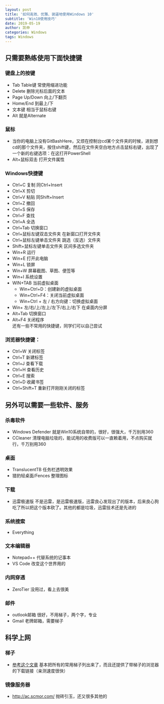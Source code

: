 ```yaml
---
layout: post
title: '如何高效、优雅、装逼地使用Windows 10'
subtitle: 'Win10使用技巧'
date: 2019-05-19
author: 凯申
categories: Windows
tags: Windows
---
```

## 只需要熟练使用下面快捷键  

### 键盘上的按键  
+ Tab Table键 常使用缩进功能  
+ Delete 删除光标后面的文本  
+ Page Up/Down 向上/下翻页  
+ Home/End 到最上/下  
+ 文本键 相当于鼠标右键  
+ Alt 就是Alternate  

### 鼠标
+ 当你的电脑上没有GitBashHere，又烦在控制台cd某个文件夹的时候，进到想cd的那个文件夹，按住shift键，然后在文件夹空白地方点击鼠标右键，出现了一个新的右键选项：在这打开PowerShell
+ Alt+鼠标双击 打开文件属性

### Windows快捷键  
+ Ctrl+C 复制 同Ctrl+Insert  
+ Ctrl+X 剪切  
+ Ctrl+V 粘贴 同Shift+Insert  
+ Ctrl+Z 撤回  
+ Ctrl+S 保存  
+ Ctrl+F 查找  
+ Ctrl+A 全选  
+ Ctrl+Tab 切换窗口  
+ Ctrl+鼠标左键双击文件夹 在新窗口打开文件夹  
+ Ctrl+鼠标左键单击文件夹  跳选（反选）文件夹  
+ Shift+鼠标左键单击文件夹 区间多选文件夹  
+ Win+R 运行  
+ Win+E 打开此电脑  
+ Win+L 锁屏  
+ Win+W 屏幕截图、草图、便签等  
+ Win+I 系统设置  
+ WIN+TAB 当前虚拟桌面
    + Win+Ctrl+D：创建新的虚拟桌面
    + Win+Ctrl+F4：关闭当前虚拟桌面
    + Win+Ctrl + 左 / 右方向键：切换虚拟桌面
+ Win+ 左/右/上/左上/左下/右上/右下 在桌面内分屏
+ Alt+Tab 切换窗口  
+ Alt+F4 关闭程序   
还有一些不常用的快捷键，同学们可以自己尝试  

### 浏览器快捷键：  
+ Ctrl+W 关闭标签  
+ Ctrl+T 新建标签  
+ Ctrl+J 查看下载  
+ Ctrl+H 查看历史  
+ Ctrl+E 搜索  
+ Ctrl+D 收藏书签
+ Ctrl+Shift+T 重新打开刚刚关闭的标签  

## 另外可以需要一些软件、服务
### 杀毒软件
+ Windows Defender 就是Win10系统自带的，很好，很强大，千万别用360
+ CCleaner 清理电脑垃圾的，能试用的收费版可以一直赖着用，不点购买就行，千万别用360

### 桌面
+ TranslucentTB 任务栏透明效果
+ 猎豹轻桌面/Fences 整理图标

### 下载
+ 迅雷极速版 不是迅雷，是迅雷极速版，迅雷良心发现出了的版本，后来良心狗吃了所以把这个版本砍了。其他的都是垃圾，迅雷技术还是先进的   

### 系统搜索
+ Everything

### 文本编辑器
+ Notepad++ 代替系统的记事本
+ VS Code 改变这个世界用的

### 内网穿透
+ ZeroTier 没用过，看上去很美

### 邮件
+ outlook邮箱 很好，不用梯子，两个字，专业
+ Gmail 老牌邮箱，需要梯子

## 科学上网

### 梯子
+ [参考这个文章](https://github.com/Alvin9999/new-pac/wiki) 基本把所有的常用梯子列出来了，而且还提供了带梯子的浏览器的下载链接（亲测速度很快）

### 镜像服务器
+ <http://ac.scmor.com/> 抛砖引玉，还又很多其他的

